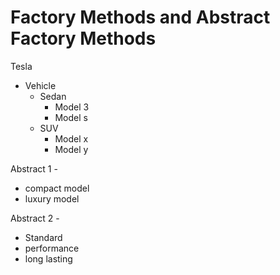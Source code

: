 # Factory Methods and Abstract Factory Methods

Tesla 
- Vehicle
    - Sedan
        - Model 3
        - Model s
    - SUV
        - Model x
        - Model y

Abstract 1 - 
- compact model
- luxury model

Abstract 2 - 
- Standard
- performance
- long lasting

